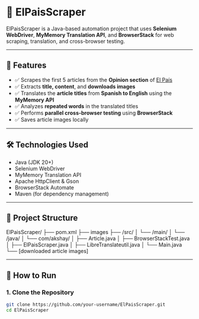 # 📰 ElPaisScraper

ElPaisScraper is a Java-based automation project that uses **Selenium WebDriver**, **MyMemory Translation API**, and **BrowserStack** for web scraping, translation, and cross-browser testing.

---

## 📌 Features

- ✅ Scrapes the first 5 articles from the **Opinion section** of [El País](https://elpais.com/)
- ✅ Extracts **title, content**, and **downloads images**
- ✅ Translates the **article titles** from **Spanish to English** using the **MyMemory API**
- ✅ Analyzes **repeated words** in the translated titles
- ✅ Performs **parallel cross-browser testing** using **BrowserStack**
- ✅ Saves article images locally

---

## 🛠️ Technologies Used

- Java (JDK 20+)
- Selenium WebDriver
- MyMemory Translation API
- Apache HttpClient & Gson
- BrowserStack Automate
- Maven (for dependency management)

---

## 🔄 Project Structure

ElPaisScraper/
├── pom.xml
├── images
├── /src/
│ └── /main/
│ └── /java/
│ └── com/akshay/
│ ├── Article.java
│ ├── BrowserStackTest.java
│ ├── ElPaisScraper.java
│ ├── LibreTranslateutil.java
│ └── Main.java
└── [downloaded article images]


---

## 🚀 How to Run

### 1. Clone the Repository
```bash
git clone https://github.com/your-username/ElPaisScraper.git
cd ElPaisScraper
